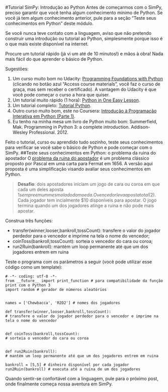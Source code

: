 #Tutorial SimPy: Introdução ao Python
Antes de começarmos com o SimPy, preciso garantir que você tenha algum conhecimento mínimo de Python. Se você já tem algum conhecimento anterior, pule para a seção “Teste seus conhecimentos em Python” deste módulo.

<!---
acho que ficaria melhor inverter a ordem, como comentei anteriormente...
--->

Se você nunca teve contato com a linguagem, aviso que não pretendo construir uma introdução ou tutorial ao Python, simplesmente porque isso é o que mais existe disponível na internet. 

Procure um tutorial rápido (já vi um até de 10 minutos!) e mãos à obra! Nada mais fácil do que aprender o básico de Python.

Sugestões:
1.	Um curso muito bom no Udacity: [Programming Foundations with Python](https://www.udacity.com/course/programming-foundations-with-python--ud036) (clicando no botão azul “Access course materials”, você faz o curso de graça, mas sem receber o certificado). A vantagem do Udacity é que você pode começar o curso a hora que quiser.
2.	Um tutorial muito rápido (1 hora): [Python in One Easy Lesson](http://cs.stanford.edu/people/nick/python-in-one-easy-lesson/).
3.	Um tutorial completo: [Tutorial Python](http://wiki.python.org.br/Tutorial_Python).
4.	Outro curso muito bom, este no Coursera: [Introdução à Programação Interativa em Python (Parte 1)](https://pt.coursera.org/course/interactivepython1).
5.	Eu tenho na minha mesa um livro de Python muito bom: Summerfield, Mak. Programming in Python 3: a complete introduction. Addison-Wesley Professional. 2012.

<!---
eu gostei do CodeAcademy em 36 h...
e comprei um livro para a Renata - Python for Kids, legalzinho...
--->

Feito o tutorial, curso ou aprendido tudo sozinho, teste seus conhecimentos para verificar se você sabe o básico de Python e pode começar com o SimPy.
##Teste seus conhecimentos em Python: o problema da ruina do apostador
O [problema da ruina do apostador](http://en.wikipedia.org/wiki/Gambler%27s_ruin) é um problema clássico proposto por Pascal em uma carta para Fermat em 1656. A versão aqui proposta é uma simplificação visando avaliar seus conhecimentos em Python.
> **Desafio**: dois apostadores iniciam um jogo de cara ou coroa em que cada um deles aposta $1 sempre em um mesmo lado da moeda. O vencedor leva aposta total ($2). Cada jogador tem incialmente $10 disponíveis para apostar. O jogo termina quando um dos jogadores atinge a ruina e não pode mais apostar.

Construa três funções:
* transfer(winner,looser,bankroll,tossCount): transfere o valor do jogador perdedor para o vencedor e imprime na tela o nome do vencedor;
* coinToss(bankroll,tossCount): sorteia o vencedor do cara ou coroa;
* run2Ruin(bankroll): mantém um loop permanente até que um dos jogadores entrem em ruina

Teste o programa com os parâmetros a seguir (você pode utilizar esse código como um template):
```
# -*- coding: utf-8 -*-
from __future__ import print_function # para compatibilidade da função print com o Python 3
import random # gerador de números aleatórios


names = ['Chewbacca', 'R2D2'] # nomes dos jogadores

def transfer(winner,looser,bankroll,tossCount):
# transfere o valor do jogador perdedor para o vencedor e imprime na tela o nome do vencedor

   
def coinToss(bankroll,tossCount):
# sorteia o vencedor do cara ou coroa

 
def run2Ruin(bankroll):
# mantém um loop permanente até que um dos jogadores entrem em ruina

bankroll = [5,5] # dinheiro disponível por cada jogador
run2Ruin(bankroll) # executa até a ruina de um dos jogadores
```

<!---
colocar algumas perguntas sobre o código, entrada e sáida para testar os conhecimentos do leitor (tipo quiz,depois de rodar o código)
--->

Quando sentir-se confortável com a linguagem, pule para o próximo post, onde finalmente começa nossa aventura em SimPy.



